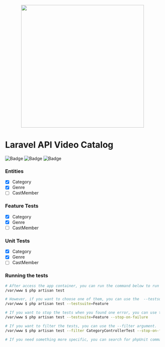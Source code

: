 <p align="center"><a href="https://laravel.com" target="_blank"><img src="https://raw.githubusercontent.com/laravel/art/master/logo-lockup/5%20SVG/2%20CMYK/1%20Full%20Color/laravel-logolockup-cmyk-red.svg" width="400"></a></p>

# Laravel API Video Catalog

![Badge](https://img.shields.io/static/v1?label=PHP&message=7.4&color=777BB4&style=for-the-badge&logo=php&logoColor=777BB4)
![Badge](https://img.shields.io/static/v1?label=Laravel&message=8.x&color=ff2d20&style=for-the-badge&logo=laravel&logoColor=ff2d20)
![Badge](https://img.shields.io/static/v1?label=LICENSE&message=MIT&color=32CD32&style=for-the-badge)


### Entities
- [x] Category
- [x] Genre
- [ ] CastMember

### Feature Tests
- [X] Category
- [X] Genre
- [ ] CastMember

### Unit Tests
- [X] Category
- [X] Genre
- [ ] CastMember

### Running the tests

```bash
# After access the app container, you can run the command below to run both all Features Tests and all Unit Tests.
/var/www $ php artisan test

# However, if you want to choose one of them, you can use the  --testsuite argument to specify which test you want to run.
/var/www $ php artisan test --testsuite=Feature

# If you want to stop the tests when you found one error, you can use the --stop-on-failure argument.
/var/www $ php artisan test --testsuite=Feature --stop-on-failure

# If you want to filter the tests, you can use the --filter argument.
/var/www $ php artisan test --filter CategoryControllerTest --stop-on-failure

# If you need something more specific, you can search for phpUnit command arguments, these arguments may also be passed to the Artisan test command.
```